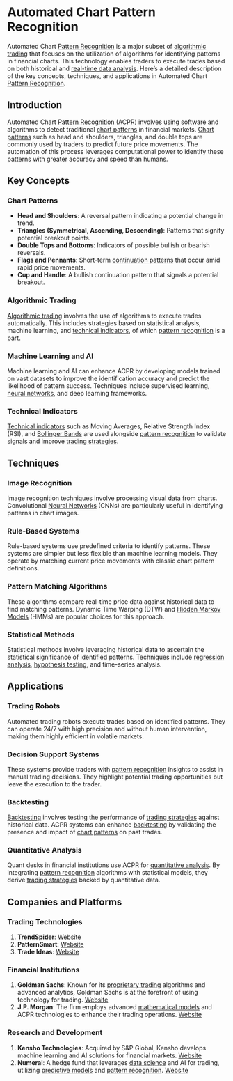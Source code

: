 # Automated Chart Pattern Recognition

Automated Chart [Pattern Recognition](../p/pattern_recognition.md) is a major subset of [algorithmic trading](../a/algorithmic_trading.md) that focuses on the utilization of algorithms for identifying patterns in financial charts. This technology enables traders to execute trades based on both historical and [real-time data analysis](../r/real-time_data_analysis.md). Here’s a detailed description of the key concepts, techniques, and applications in Automated Chart [Pattern Recognition](../p/pattern_recognition.md).

## Introduction

Automated Chart [Pattern Recognition](../p/pattern_recognition.md) (ACPR) involves using software and algorithms to detect traditional [chart patterns](../c/chart_patterns.md) in financial markets. [Chart patterns](../c/chart_patterns.md) such as head and shoulders, triangles, and double tops are commonly used by traders to predict future price movements. The automation of this process leverages computational power to identify these patterns with greater accuracy and speed than humans.

## Key Concepts

### Chart Patterns

- **Head and Shoulders**: A reversal pattern indicating a potential change in trend.
- **Triangles (Symmetrical, Ascending, Descending)**: Patterns that signify potential breakout points.
- **Double Tops and Bottoms**: Indicators of possible bullish or bearish reversals.
- **Flags and Pennants**: Short-term [continuation patterns](../c/continuation_patterns.md) that occur amid rapid price movements.
- **Cup and Handle**: A bullish continuation pattern that signals a potential breakout.

### Algorithmic Trading

[Algorithmic trading](../a/algorithmic_trading.md) involves the use of algorithms to execute trades automatically. This includes strategies based on statistical analysis, machine learning, and [technical indicators](../t/technical_indicators.md), of which [pattern recognition](../p/pattern_recognition.md) is a part.

### Machine Learning and AI

Machine learning and AI can enhance ACPR by developing models trained on vast datasets to improve the identification accuracy and predict the likelihood of pattern success. Techniques include supervised learning, [neural networks](../n/neural_networks_in_trading.md), and deep learning frameworks.

### Technical Indicators

[Technical indicators](../t/technical_indicators.md) such as Moving Averages, Relative Strength Index (RSI), and [Bollinger Bands](../b/bollinger_bands.md) are used alongside [pattern recognition](../p/pattern_recognition.md) to validate signals and improve [trading strategies](../t/trading_strategies.md).

## Techniques

### Image Recognition

Image recognition techniques involve processing visual data from charts. Convolutional [Neural Networks](../n/neural_networks_in_trading.md) (CNNs) are particularly useful in identifying patterns in chart images.

### Rule-Based Systems

Rule-based systems use predefined criteria to identify patterns. These systems are simpler but less flexible than machine learning models. They operate by matching current price movements with classic chart pattern definitions.

### Pattern Matching Algorithms

These algorithms compare real-time price data against historical data to find matching patterns. Dynamic Time Warping (DTW) and [Hidden Markov Models](../h/hidden_markov_models.md) (HMMs) are popular choices for this approach.

### Statistical Methods

Statistical methods involve leveraging historical data to ascertain the statistical significance of identified patterns. Techniques include [regression analysis](../r/regression_analysis.md), [hypothesis testing](../h/hypothesis_testing.md), and time-series analysis.

## Applications

### Trading Robots

Automated trading robots execute trades based on identified patterns. They can operate 24/7 with high precision and without human intervention, making them highly efficient in volatile markets.

### Decision Support Systems

These systems provide traders with [pattern recognition](../p/pattern_recognition.md) insights to assist in manual trading decisions. They highlight potential trading opportunities but leave the execution to the trader.

### Backtesting

[Backtesting](../b/backtesting.md) involves testing the performance of [trading strategies](../t/trading_strategies.md) against historical data. ACPR systems can enhance [backtesting](../b/backtesting.md) by validating the presence and impact of [chart patterns](../c/chart_patterns.md) on past trades.

### Quantitative Analysis

Quant desks in financial institutions use ACPR for [quantitative analysis](../q/quantitative_analysis.md). By integrating [pattern recognition](../p/pattern_recognition.md) algorithms with statistical models, they derive [trading strategies](../t/trading_strategies.md) backed by quantitative data.

## Companies and Platforms

### Trading Technologies

1. **TrendSpider**: [Website](https://www.trendspider.com)
2. **PatternSmart**: [Website](https://www.patternsmart.com)
3. **Trade Ideas**: [Website](https://www.trade-ideas.com)

### Financial Institutions

1. **Goldman Sachs**: Known for its [proprietary trading](../p/proprietary_trading.md) algorithms and advanced analytics, Goldman Sachs is at the forefront of using technology for trading. [Website](https://www.goldmansachs.com)
2. **J.P. Morgan**: The firm employs advanced [mathematical models](../m/mathematical_models_in_trading.md) and ACPR technologies to enhance their trading operations. [Website](https://www.jpmorgan.com)

### Research and Development

1. **Kensho Technologies**: Acquired by S&P Global, Kensho develops machine learning and AI solutions for financial markets. [Website](https://www.kensho.com)
2. **Numerai**: A hedge fund that leverages [data science](../d/data_science_in_trading.md) and AI for trading, utilizing [predictive models](../p/predictive_models_in_trading.md) and [pattern recognition](../p/pattern_recognition.md). [Website](https://numer.ai)